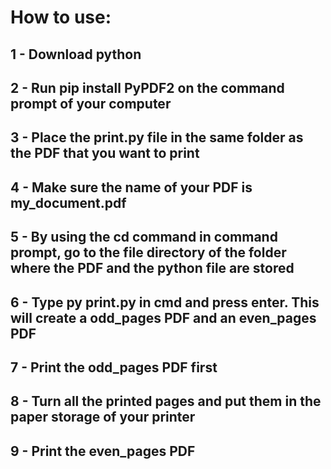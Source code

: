 # How to use:
## 1 - Download python
## 2 - Run pip install PyPDF2 on the command prompt of your computer
## 3 - Place the print.py file in the same folder as the PDF that you want to print
## 4 - Make sure the name of your PDF is my_document.pdf
## 5 - By using the cd command in command prompt, go to the file directory of the folder where the PDF and the python file are stored
## 6 - Type py print.py in cmd and press enter. This will create a odd_pages PDF and an even_pages PDF
## 7 - Print the odd_pages PDF first
## 8 - Turn all the printed pages and put them in the paper storage of your printer
## 9 - Print the even_pages PDF
